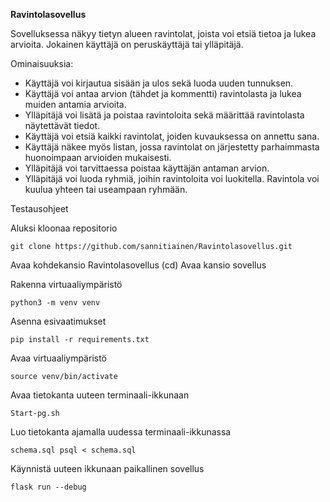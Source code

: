 **Ravintolasovellus**

Sovelluksessa näkyy tietyn alueen ravintolat, joista voi etsiä tietoa ja lukea arvioita. Jokainen käyttäjä on peruskäyttäjä tai ylläpitäjä.

Ominaisuuksia:

- Käyttäjä voi kirjautua sisään ja ulos sekä luoda uuden tunnuksen.
- Käyttäjä voi antaa arvion (tähdet ja kommentti) ravintolasta ja lukea muiden antamia arvioita.
- Ylläpitäjä voi lisätä ja poistaa ravintoloita sekä määrittää ravintolasta näytettävät tiedot.
- Käyttäjä voi etsiä kaikki ravintolat, joiden kuvauksessa on annettu sana.
- Käyttäjä näkee myös listan, jossa ravintolat on järjestetty parhaimmasta huonoimpaan arvioiden mukaisesti.
- Ylläpitäjä voi tarvittaessa poistaa käyttäjän antaman arvion.
- Ylläpitäjä voi luoda ryhmiä, joihin ravintoloita voi luokitella. Ravintola voi kuulua yhteen tai useampaan ryhmään.


Testausohjeet

Aluksi kloonaa repositorio

    git clone https://github.com/sannitiainen/Ravintolasovellus.git

Avaa kohdekansio Ravintolasovellus (cd)
Avaa kansio sovellus

Rakenna virtuaaliympäristö

    python3 -m venv venv

Asenna esivaatimukset

    pip install -r requirements.txt

Avaa virtuaaliympäristö

    source venv/bin/activate

Avaa tietokanta uuteen terminaali-ikkunaan

    Start-pg.sh

Luo tietokanta ajamalla uudessa terminaali-ikkunassa

    schema.sql psql < schema.sql

Käynnistä uuteen ikkunaan paikallinen sovellus

    flask run --debug
